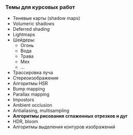 ### Темы для курсовых работ
* Теневые карты (shadow maps)
* Volumeric shadows
* Deferred shading
* Lightmaps
* Шейдеры:
  * Огонь
  * Вода
  * Трава
  * Мех
  * ...
* Трассировка луча
* Стереоизображения
* Алгоритмы HSR
* Bump mapping
* Parallax mapping
* Impostors
* Ambient occlusion
* Antialiasing, multisampling
* **Алгоритмы рисования сглаженных отрезков и дуг**
* HDR, bloom
* Алгоритмы выделения контуров изображений
